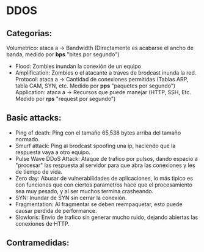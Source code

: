 # DDOS

## Categorias:
Volumetrico: ataca a -> Bandwidth (Directamente es acabarse el ancho de banda, medido por **bps** "bites por segundo")
  - Flood: Zombies inundan la conexión de un equipo
  - Amplification: Zombies o el atacante a traves de brodcast inunda la red.
Protocol: ataca a -> Cantidad de conexiones permitidas (Tablas ARP, tabla CAM, SYN, etc. Medido por **pps** "paquetes por segundo")
Application: ataca a -> Recursos que puede manejar (HTTP, SSH, Etc. Medido por **rps** "request por segundo")

## Basic attacks:
- Ping of death: Ping con el tamaño 65,538 bytes arriba del tamaño normado.
- Smurf attack: Ping al brodcast spoofing una ip, haciendo que la respuesta vaya a otro equipo.
- Pulse Wave DDoS Attack: Ataque de trafico por pulsos, dando espacio a "procesar" las respuesta al servidor para que abra las conexiones y les de tiempo de vida.
- Zero day: Abusar de vulnerabilidades de aplicaciones, lo más tipico es con funciones que con ciertos parametros hace que el procesamiento sea muy pesado, y al ser muchos termina crasheando.
- SYN: Inundar de SYN sin cerrar la conexión.
- Fragmentation: Al fragmentar se deben reempaquetar, esto puede causar perdida de performance.
- Slowloris: Envio de trafico sin generar mucho ruido, dejando abiertas las conexiones de HTTP.

## Contramedidas:



















